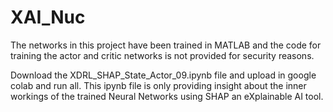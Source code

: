 # XAI_Nuc

The networks in this project have been trained in MATLAB and the code for training the actor and critic networks is not provided for security reasons.

Download the XDRL_SHAP_State_Actor_09.ipynb file and upload in google colab and run all. This ipynb file is only providing insight about the inner workings of the trained Neural Networks using SHAP an eXplainable AI tool.


